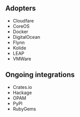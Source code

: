## Adopters
* Cloudfare
* CoreOS
* Docker
* DigitalOcean
* Flynn
* Kolide
* LEAP
* VMWare

## Ongoing integrations
* Crates.io
* Hackage
* OPAM
* PyPI
* RubyGems
